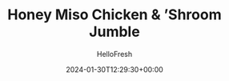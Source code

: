 ---
draft: true # Use this only for setting draft status
hidden: false # Use this to hide unwanted recipes
slug: # <post-title>
title: 'Honey Miso Chicken & ’Shroom Jumble'
description: "Craving a jumble of roasted veggies for dinner? We’ve got just the thing. Here, we roast sweet potato, mushrooms, onion, and zucchini until tender, then toss with a ginger-infused honey miso dressing for sweet and savory flavor. The veggies are all piled over buttery lime rice, then drizzled with a creamy chili sauce for a little heat and sprinkled with sesame seeds for crunch. Hearty, saucy, and oh-so satisfying—it doesn’t get any better than that."
image: https://img.hellofresh.com/f_auto,fl_lossy,q_auto,w_1200/hellofresh_s3/image/642307cdd7a841004e000267-159ed43a.jpg
date: 2024-01-30T12:29:30+00:00
author: HelloFresh

tags: []
categories: "main course"
cuisines: "Asian"
allergens: ['Soy', 'Sesame', 'Eggs', 'Milk']

calories: 1020
preptime: ['45 minutes', '15 minutes']
cooktime: # 180 = 3 Hours | In minutes
totaltime: PT45M
servings: 2

links:
  - description: "Craving a jumble of roasted veggies for dinner? We’ve got just the thing. Here, we roast sweet potato, mushrooms, onion, and zucchini until tender, then toss with a ginger-infused honey miso dressing for sweet and savory flavor. The veggies are all piled over buttery lime rice, then drizzled with a creamy chili sauce for a little heat and sprinkled with sesame seeds for crunch. Hearty, saucy, and oh-so satisfying—it doesn’t get any better than that."
    website: https://www.hellofresh.com/recipes/honey-miso-chicken-and-shroom-jumble-65a8158b4bb81dc143a6dbb1
    image: https://img.hellofresh.com/f_auto,fl_lossy,q_auto,w_1200/hellofresh_s3/image/642307cdd7a841004e000267-159ed43a.jpg
 
weight: # 1 | You can add weight to some posts to override the default sorting (date descending)

comments: false # Keep False

ingredients: ['1 unit Miso Sauce Concentrate', '1 unit Red Onion', '4 ounce Button Mushrooms', '1 tablespoon Sesame Seeds', '¾ cup Jasmine Rice', '2 teaspoon Honey', '4 tablespoon Mayonnaise', '1 ounce Sweet Thai Chili Sauce', '1 tablespoon Fry Seasoning', '1 unit Zucchini', '1 unit Sweet Potatoes', '1 unit Lime', '1 thumb Ginger', ' Salt', ' Pepper', '1 teaspoon Cooking Oil', '1 tablespoon Butter', '10 ounce Chicken Cutlets']

instructionTitles: ['Prep', 'Cook Rice', 'Roast Veggies', 'Roast Zucchini', 'Make Dressing & Sauce', 'Finish & Serve']
instructions: ['• Adjust racks to middle and top positions and preheat oven to 425 degrees. Wash and dry produce. • Dice sweet potato into ½-inch pieces. Trim and halve mushrooms (skip if your mushrooms are pre-sliced!). Halve, peel, and cut onion into ½-inch-thick wedges. Trim and halve zucchini lengthwise; cut crosswise into ½-inch-thick half-moons. Zest and quarter lime. Peel and grate ginger.', '• In a small pot, combine rice, 1¼ cups water (2¼ cups for 4 servings), and a pinch of salt. Bring to a boil, then cover and reduce to a low simmer. Cook until rice is tender, 15-18 minutes. • Keep covered off heat until ready to serve.', '• While rice cooks, toss sweet potato, mushrooms, and onion on a baking sheet with a large drizzle of oil, half the Fry Seasoning, salt, and pepper. (You’ll use the remaining Fry Seasoning in the next step.) • Roast on middle rack for 5 minutes (you’ll start the zucchini then).', '• Meanwhile, toss zucchini on a second baking sheet with a drizzle of oil, remaining Fry Seasoning, and salt. • Once veggies have roasted 5 minutes, place sheet with zucchini on top rack. Roast until everything is browned and tender, 15-20 minutes more. Pat chicken dry with paper towels; season all over with salt and pepper. Heat a drizzle of oil in a large pan over medium-high heat. Add chicken; cook until browned and cooked through, 3-5 minutes per side. Transfer to a cutting board to rest.', '• Meanwhile, in a small bowl, combine honey, miso sauce concentrate, a big squeeze of lime juice, and ginger to taste. • In a separate small bowl, combine mayonnaise, chili sauce, and a squeeze of lime juice. Add water 1 tsp at a time until mixture reaches a drizzling consistency.', '• Once veggies and zucchini are done, combine on a baking sheet and toss with honey-miso dressing. • Fluff rice with a fork; stir in lime zest and 1 TBSP butter (2 TBSP for 4 servings). Season with salt. • Divide rice between shallow bowls or plates. Top with sweet potato and mushroom jumble. Drizzle with creamy chili sauce and sprinkle with sesame seeds. Serve with remaining lime wedges on the side. Slice chicken crosswise. Top rice with chicken along with sweet potato and mushroom jumble. Chicken is fully cooked when internal temperature reaches 165°.']
---